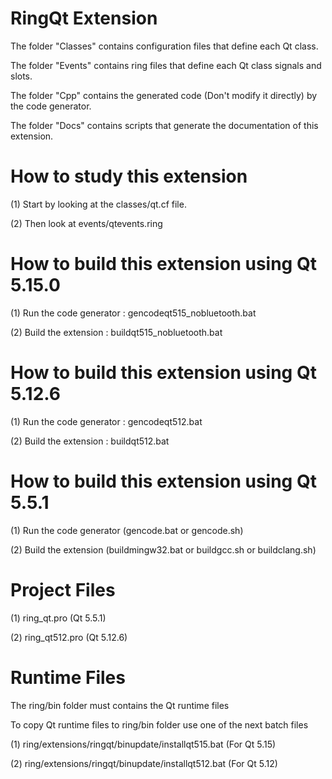 RingQt Extension
================

The folder "Classes" contains configuration files that define each Qt class.

The folder "Events" contains ring files that define each Qt class signals and slots.

The folder "Cpp" contains the generated code (Don't modify it directly) by the code generator.

The folder "Docs" contains scripts that generate the documentation of this extension.

How to study this extension
===========================

(1) Start by looking at the classes/qt.cf file.

(2) Then look at events/qtevents.ring 

How to build this extension using Qt 5.15.0
===========================================

(1) Run the code generator : gencodeqt515_nobluetooth.bat

(2) Build the extension : buildqt515_nobluetooth.bat


How to build this extension using Qt 5.12.6
===========================================

(1) Run the code generator : gencodeqt512.bat

(2) Build the extension : buildqt512.bat

How to build this extension using Qt 5.5.1
==========================================

(1) Run the code generator (gencode.bat or gencode.sh)

(2) Build the extension (buildmingw32.bat or buildgcc.sh or buildclang.sh)

Project Files
=============

(1) ring_qt.pro  (Qt 5.5.1)

(2) ring_qt512.pro (Qt 5.12.6)

Runtime Files
=============

The ring/bin folder must contains the Qt runtime files

To copy Qt runtime files to ring/bin folder use one of the next batch files

(1) ring/extensions/ringqt/binupdate/installqt515.bat (For Qt 5.15)

(2) ring/extensions/ringqt/binupdate/installqt512.bat (For Qt 5.12)